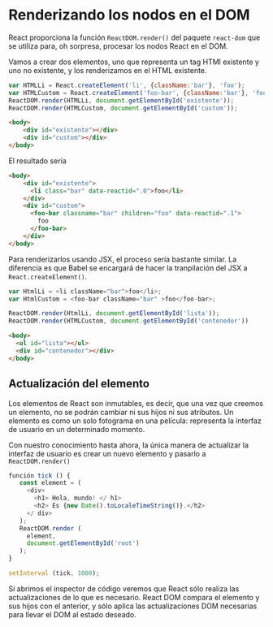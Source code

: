 # Renderizando los nodos en el DOM

React proporciona la función `ReactDOM.render()` del paquete `react-dom` que se utiliza para, oh sorpresa, procesar los nodos React en el DOM.

Vamos a crear dos elementos, uno que representa un tag HTMl existente y uno no existente, y los renderizamos en el HTML existente.

```js
var HTMLLi = React.createElement('li', {className:'bar'}, 'foo');
var HTMLCustom = React.createElement('foo-bar', {className:'bar'}, 'foo');
ReactDOM.render(HTMLLi, document.getElementById('existente'));
ReactDOM.render(HTMLCustom, document.getElementById('custom'));
```

```html
<body>
    <div id="existente"></div>
    <div id="custom"></div>
</body>
```
El resultado sería

```html
<body>
    <div id="existente">
      <li class="bar" data-reactid=".0">foo</li>
    </div>
    <div id="custom">
      <foo-bar classname="bar" children="foo" data-reactid=".1">
        foo
      </foo-bar>
    </div>
</body>
```

Para renderizarlos usando JSX, el proceso sería bastante similar. La diferencia es que Babel se encargará de hacer la tranpilación del JSX a `React.createElement()`.

```js
var HtmlLi = <li className="bar">foo</li>;
var HtmlCustom = <foo-bar className="bar" >foo</foo-bar>;

ReactDOM.render(HtmlLi, document.getElementById('lista'));
ReactDOM.render(HTMLCustom, document.getElementById('contenedor'))
```

```html
<body>
  <ul id="lista"></ul>
  <div id="contenedor"></div>
</body>
```

## Actualización del elemento
Los elementos de React son inmutables, es decir, que una vez que creemos un elemento, no se podrán cambiar ni sus hijos ni sus atributos. Un elemento es como un solo fotograma en una película: representa la interfaz de usuario en un determinado momento.

Con nuestro conocimiento hasta ahora, la única manera de actualizar la interfaz de usuario es crear un nuevo elemento y pasarlo a `ReactDOM.render()`

```js
función tick () {
   const element = (
     <div>
       <h1> Hola, mundo! </ h1>
       <h2> Es {new Date().toLocaleTimeString()}.</h2>
     </ div>
   );
   ReactDOM.render (
     element,
     document.getElementById('root')
   );
}

setInterval (tick, 1000);
```

Si abrimos el inspector de código veremos que React sólo realiza las actualizaciones de lo que es necesario. React DOM compara el elemento y sus hijos con el anterior, y sólo aplica las actualizaciones DOM necesarias para llevar el DOM al estado deseado.
